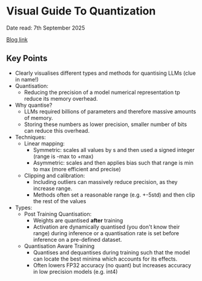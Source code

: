 # Visual Guide To Quantization

Date read: 7th September 2025

[Blog link](https://newsletter.maartengrootendorst.com/p/a-visual-guide-to-quantization)

## Key Points
* Clearly visualises different types and methods for quantising LLMs (clue in name!)
* Quantisation:
  * Reducing the precision of a model numerical representation tp reduce its memory overhead.
* Why quantise?
  * LLMs required billions of parameters and therefore massive amounts of memory.
  * Storing these numbers as lower precision, smaller number of bits can reduce this overhead.
* Techniques:
  * Linear mapping:
    * Symmetric: scales all values by s and then used a signed integer (range is -max to +max)
    * Asymmetric: scales and then applies bias such that range is min to max (more efficient and precise)
  * Clipping and calibration:
    * Including outliers can massively reduce precision, as they increase range.
    * Methods often set a reasonable range (e.g. +-5std) and then clip the rest of the values
* Types:
  * Post Training Quantisation:
    * Weights are quantised **after** training
    * Activation are dynamically quantised (you don't know their range) during inference or a quantisation rate is set
    before inference on a pre-defined dataset.
  * Quantisation Aware Training
    * Quantises and dequantises during training such that the model can locate the best minima which accounts for its effects.
    * Often lowers FP32 accuracy (no quant) but increases accuracy in low precision models (e.g. int4)